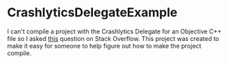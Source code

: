 # CrashlyticsDelegateExample
I can't compile a project with the Crashlytics Delegate for an Objective C++ file so I asked [this](https://stackoverflow.com/questions/52600419/cannot-find-protocol-declaration-for-crashlyticsdelegate-when-compiling-object) question on Stack Overflow. This project was created to make it easy for someone to help figure out how to make the project compile.
